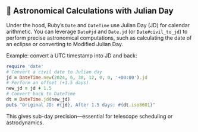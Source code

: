 ## 🌌 Astronomical Calculations with Julian Day

Under the hood, Ruby’s `Date` and `DateTime` use Julian Day (JD) for calendar arithmetic. You can leverage `Date#jd` and `Date.jd` (or `Date#civil_to_jd`) to perform precise astronomical computations, such as calculating the date of an eclipse or converting to Modified Julian Day.

Example: convert a UTC timestamp into JD and back:

```ruby
require 'date'
# Convert a civil date to Julian day
jd = DateTime.new(2024, 6, 30, 12, 0, 0, '+00:00').jd
# Perform an offset (+1.5 days)
new_jd = jd + 1.5
# Convert back to DateTime
dt = DateTime.jd(new_jd)
puts "Original JD: #{jd}, After 1.5 days: #{dt.iso8601}"
```

This gives sub-day precision—essential for telescope scheduling or astrodynamics.